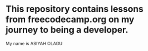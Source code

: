 # This repository contains lessons from freecodecamp.org on my journey to being a developer.
My name is ASIYAH OLAGU
